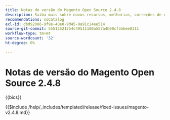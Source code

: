 ```yaml
---
title: Notas de versão do Magento Open Source 2.4.8
description: Saiba mais sobre novos recursos, melhorias, correções de erros e problemas conhecidos na versão 2.4.8 do Magento Open Source.
recommendations: noCatalog
exl-id: dbd92086-9f9e-48e0-9d45-9a91c24ee514
source-git-commit: 55512521254c49511100a557a4b00cf3ebee0311
workflow-type: tm+mt
source-wordcount: '32'
ht-degree: 0%

---
```



# Notas de versão do Magento Open Source 2.4.8

{{bics}}

{{$include /help/_includes/templated/release/fixed-issues/magento-v2.4.8.md}}

<!-- Last updated from includes: 2025-07-30 13:13:30 -->
